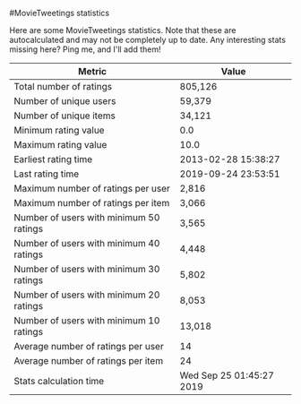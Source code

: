#MovieTweetings statistics

Here are some MovieTweetings statistics. Note that these are autocalculated and may not be completely up to date. Any interesting stats missing here? Ping me, and I'll add them!

Metric | Value
--- | ---
Total number of ratings                 | 805,126
Number of unique users                  | 59,379
Number of unique items                  | 34,121
Minimum rating value                    | 0.0
Maximum rating value                    | 10.0
Earliest rating time                    | 2013-02-28 15:38:27
Last rating time                        | 2019-09-24 23:53:51
Maximum number of ratings per user      | 2,816
Maximum number of ratings per item      | 3,066
Number of users with minimum 50 ratings | 3,565
Number of users with minimum 40 ratings | 4,448
Number of users with minimum 30 ratings | 5,802
Number of users with minimum 20 ratings | 8,053
Number of users with minimum 10 ratings | 13,018
Average number of ratings per user      | 14
Average number of ratings per item      | 24
Stats calculation time                  | Wed Sep 25 01:45:27 2019

